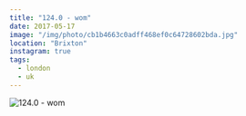 ```yaml
---
title: "124.0 - wom"
date: 2017-05-17
image: "/img/photo/cb1b4663c0adff468ef0c64728602bda.jpg"
location: "Brixton"
instagram: true
tags:
  - london
  - uk
---
```


![124.0 - wom](/img/photo/cb1b4663c0adff468ef0c64728602bda.jpg)
